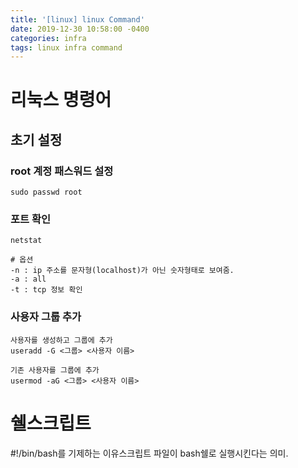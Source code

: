 ```yaml
---
title: '[linux] linux Command'
date: 2019-12-30 10:58:00 -0400
categories: infra
tags: linux infra command
---
```


# 리눅스 명령어

## 초기 설정

### root 계정 패스워드 설정

```
sudo passwd root
```

### 포트 확인

```
netstat

# 옵션
-n : ip 주소를 문자형(localhost)가 아닌 숫자형태로 보여줌.
-a : all
-t : tcp 정보 확인
```

### 사용자 그룹 추가

```
사용자를 생성하고 그룹에 추가
useradd -G <그룹> <사용자 이름>

기존 사용자를 그룹에 추가
usermod -aG <그룹> <사용자 이름>
```

# 쉘스크립트

#!/bin/bash를 기제하는 이유스크립트 파일이 bash쉘로 실행시킨다는 의미.
